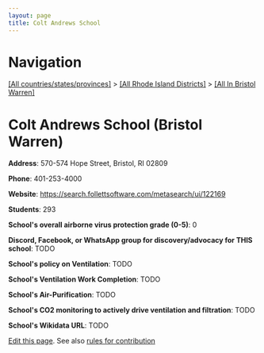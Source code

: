 ```yaml
---
layout: page
title: Colt Andrews School
---
```

# Navigation

[[All countries/states/provinces]](../../..) > [[All Rhode Island Districts]](../..) > [[All In Bristol Warren]](..)

# Colt Andrews School (Bristol Warren)

**Address**: 570-574 Hope Street, Bristol, RI 02809

**Phone**: 401-253-4000

**Website**: <https://search.follettsoftware.com/metasearch/ui/122169>

**Students**: 293

**School's overall airborne virus protection grade (0-5)**: 0

**Discord, Facebook, or WhatsApp group for discovery/advocacy for THIS school**: TODO

**School's policy on Ventilation**: TODO

**School's Ventilation Work Completion**: TODO

**School's Air-Purification**: TODO

**School's CO2 monitoring to actively drive ventilation and filtration**: TODO

**School's Wikidata URL**: TODO


[Edit this page](https://github.com/ventilate-schools/RI/edit/main/./Bristol_Warren/Colt_Andrews_School.md). See also [rules for contribution](../../../contribution-rules/)